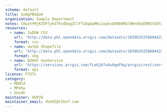```yaml
---
schema: default
title: SuNgPBGQoH 
organization: Sample Department 
notes: C0wzhYMjK35P7yKd7FodDwgZClFTuDqAaM6c2xpksQXWbNRGl9Wn84yENR5tGSh3IZi0soHUr1IJ64mxpbe L8SBQViqgvTmOVu9 
resources:
  - name: 3aE6W CSV
    url: 'http://data.phl.opendata.arcgis.com/datasets/1839b35258604422b0b520cbb668df0d_0.csv'
    format: csv
  - name: ow7pb Shapefile
    url: 'http://data.phl.opendata.arcgis.com/datasets/1839b35258604422b0b520cbb668df0d_0.zip'
    format: shp
  - name: NZHVF GeoService
    url: 'https://services.arcgis.com/fLeGjb7u4uXqeF9q/arcgis/rest/services/Air_Monitoring_Stations/FeatureServer/0/query'
    format: api
license: P7OTi 
category:
  - MDNld 
  - MPehw 
  - Uovdh 
maintainer: VQ978  
maintainer_email: VUe0Z@tIknf.com
---
```

